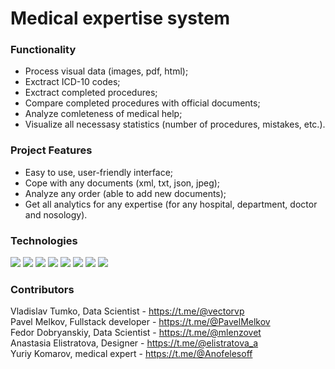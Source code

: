 # Medical expertise system 

### Functionality 
- Process visual data (images, pdf, html);
- Exctract ICD-10 codes;
- Exctract completed procedures;
- Compare completed procedures with official documents;
- Analyze comleteness of medical help;
- Visualize all necessasy statistics (number of procedures, mistakes, etc.).

### Project Features
- Easy to use, user-friendly interface;
- Cope with any documents (xml, txt, json, jpeg);
- Analyze any order (able to add new documents);
- Get all analytics for any expertise (for any hospital, department, doctor and nosology).

### Technologies 
![](https://img.shields.io/badge/javascript-%23323330.svg?style=for-the-badge&logo=javascript&logoColor=%23F7DF1E")
![](https://img.shields.io/badge/html5-%23E34F26.svg?style=for-the-badge&logo=html5&logoColor=white")
![](https://img.shields.io/badge/css3-%231572B6.svg?style=for-the-badge&logo=css3&logoColor=white")
![](https://img.shields.io/badge/node.js-%2343853D.svg?style=for-the-badge&logo=node-dot-js&logoColor=white")
![](https://img.shields.io/badge/react-%2320232a.svg?style=for-the-badge&logo=react&logoColor=%2361DAFB")
![](https://img.shields.io/badge/python-%2314354C.svg?style=for-the-badge&logo=python&logoColor=white")
![](https://img.shields.io/badge/flask-%23000.svg?style=for-the-badge&logo=flask&logoColor=white")
![](https://img.shields.io/badge/docker-%230db7ed.svg?style=for-the-badge&logo=docker&logoColor=white")

### Contributors
Vladislav Tumko, Data Scientist - https://t.me/@vectorvp <br/> 
Pavel Melkov, Fullstack developer - https://t.me/@PavelMelkov <br/>
Fedor Dobryanskiy, Data Scientist - https://t.me/@mlenzovet <br/>
Anastasia Elistratova, Designer - https://t.me/@elistratova_a <br/>
Yuriy Komarov, medical expert - https://t.me/@Anofelesoff
